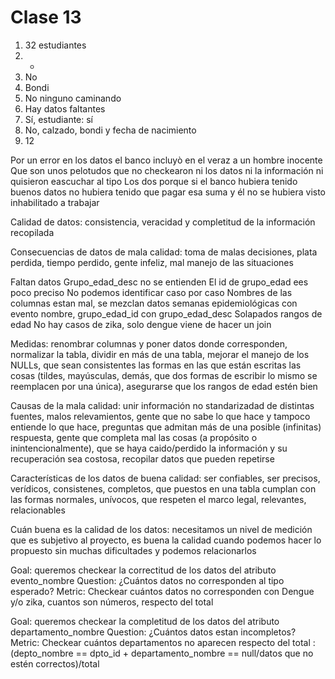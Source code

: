 # Clase 13

1. 32 estudiantes
2. -
3. No
4. Bondi
5. No ninguno caminando
6. Hay datos faltantes
7. Sí, estudiante: sí
8. No, calzado, bondi y fecha de nacimiento
9. 12

Por un error en los datos el banco incluyò en el veraz a un hombre inocente
Que son unos pelotudos que no checkearon ni los datos ni la información ni quisieron eascuchar al tipo
Los dos porque si el banco hubiera tenido buenos datos no hubiera tenido que pagar esa suma y él no se hubiera visto inhabilitado a trabajar

Calidad de datos: consistencia, veracidad y completitud de la información recopilada

Consecuencias de datos de mala calidad: toma de malas decisiones, plata perdida, tiempo perdido, gente infeliz, mal manejo de las situaciones

Faltan datos
Grupo_edad_desc no se entienden
El id de grupo_edad ees poco preciso
No podemos identificar caso por caso
Nombres de las columnas estan mal, se mezclan datos semanas epidemiológicas con evento nombre, grupo_edad_id con grupo_edad_desc
Solapados rangos de edad
No hay casos de zika, solo dengue
viene de hacer un join

Medidas: renombrar columnas y poner datos donde corresponden, normalizar la tabla, dividir en más de una tabla, mejorar el manejo de los NULLs, que sean consistentes las formas en las que están escritas las cosas (tildes, mayúsculas, demás, que dos formas de escribir lo mismo se reemplacen por una única), asegurarse que los rangos de edad estén bien


Causas de la mala calidad: unir información no standarizadad de distintas fuentes, malos relevamientos, gente que no sabe lo que hace y tampoco entiende lo que hace, preguntas que admitan más de una posible (infinitas) respuesta, gente que completa mal las cosas (a propósito o inintencionalmente), que se haya caido/perdido la información y su recuperación sea costosa, recopilar datos que pueden repetirse

Características de los datos de buena calidad: ser confiables, ser precisos, verídicos, consistenes, completos, que puestos en una tabla cumplan con las formas normales, unívocos, que respeten el marco legal, relevantes, relacionables

Cuán buena es la calidad de los datos: necesitamos un nivel de medición que es subjetivo al proyecto, es buena la calidad cuando podemos hacer lo propuesto sin muchas dificultades y podemos relacionarlos

Goal: queremos checkear la correctitud de los datos del atributo evento_nombre
Question: ¿Cuántos datos no corresponden al tipo esperado?
Metric: Checkear cuántos datos no corresponden con Dengue y/o zika, cuantos son números, respecto del total 


Goal: queremos checkear la completitud de los datos del atributo departamento_nombre
Question: ¿Cuántos datos estan incompletos?
Metric: Checkear cuántos departamentos no aparecen respecto del total : (depto_nombre == dpto_id + departamento_nombre == null/datos que no estén correctos)/total